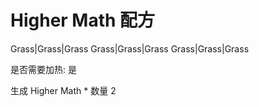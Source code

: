 # Higher Math 配方

Grass|Grass|Grass 
Grass|Grass|Grass 
Grass|Grass|Grass 


是否需要加热: 是

生成 Higher Math * 数量 2

